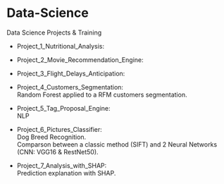 # Data-Science
Data Science Projects &amp; Training


- Project_1_Nutritional_Analysis:    


- Project_2_Movie_Recommendation_Engine:    


- Project_3_Flight_Delays_Anticipation:    


- Project_4_Customers_Segmentation:    
Random Forest applied to a RFM customers segmentation.

- Project_5_Tag_Proposal_Engine:   
NLP

- Project_6_Pictures_Classifier:     
Dog Breed Recognition.    
Comparson between a classic method (SIFT) and 2 Neural Networks (CNN: VGG16 & RestNet50).    

- Project_7_Analysis_with_SHAP:    	  
Prediction explanation with SHAP.
